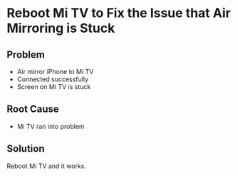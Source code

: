# Reboot Mi TV to Fix the Issue that Air Mirroring is Stuck

## Problem
* Air mirror iPhone to Mi TV
* Connected successfully
* Screen on Mi TV is stuck

## Root Cause
* Mi TV ran into problem

## Solution
Reboot Mi TV and it works.
